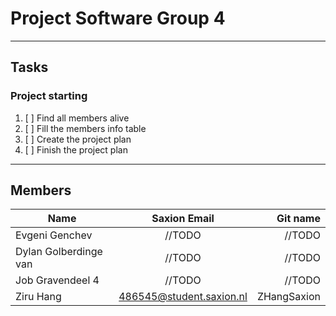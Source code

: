 # Project Software Group 4  

---  

## Tasks  
### Project starting  
1.   [ ] Find all members alive
2.   [ ] Fill the members info table
3.   [ ] Create the project plan 
4.   [ ] Finish the project plan  

---  
## Members  
| Name        | Saxion Email           | Git name  |
| ------------- |:-------------:| -----:|
| Evgeni Genchev      | //TODO | //TODO|
| Dylan Golberdinge van     | //TODO     |  //TODO |
| Job Gravendeel 4 | //TODO      |    //TODO |
| Ziru Hang | 486545@student.saxion.nl     |    ZHangSaxion | 
